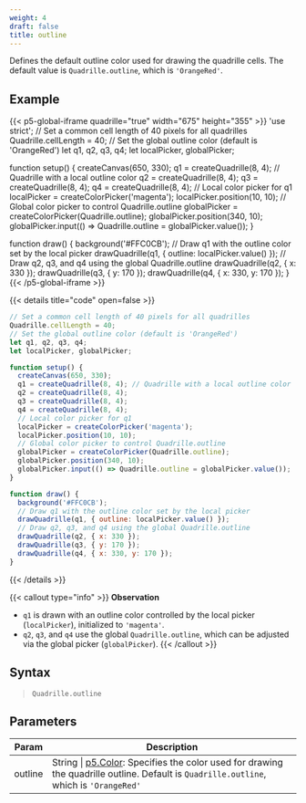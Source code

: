 ```yaml
---
weight: 4  
draft: false  
title: outline  
---
```


Defines the default outline color used for drawing the quadrille cells. The default value is `Quadrille.outline`, which is `'OrangeRed'`.

## Example

{{< p5-global-iframe quadrille="true" width="675" height="355" >}}
'use strict';
// Set a common cell length of 40 pixels for all quadrilles
Quadrille.cellLength = 40;
// Set the global outline color (default is 'OrangeRed')
let q1, q2, q3, q4;
let localPicker, globalPicker;

function setup() {
  createCanvas(650, 330);
  q1 = createQuadrille(8, 4); // Quadrille with a local outline color
  q2 = createQuadrille(8, 4);
  q3 = createQuadrille(8, 4);
  q4 = createQuadrille(8, 4);
  // Local color picker for q1
  localPicker = createColorPicker('magenta');
  localPicker.position(10, 10);
  // Global color picker to control Quadrille.outline
  globalPicker = createColorPicker(Quadrille.outline);
  globalPicker.position(340, 10);
  globalPicker.input(() => Quadrille.outline = globalPicker.value());
}

function draw() {
  background('#FFC0CB');
  // Draw q1 with the outline color set by the local picker
  drawQuadrille(q1, { outline: localPicker.value() });
  // Draw q2, q3, and q4 using the global Quadrille.outline
  drawQuadrille(q2, { x: 330 });
  drawQuadrille(q3, { y: 170 });
  drawQuadrille(q4, { x: 330, y: 170 });
}
{{< /p5-global-iframe >}}

{{< details title="code" open=false >}}
```js
// Set a common cell length of 40 pixels for all quadrilles
Quadrille.cellLength = 40;
// Set the global outline color (default is 'OrangeRed')
let q1, q2, q3, q4;
let localPicker, globalPicker;

function setup() {
  createCanvas(650, 330);
  q1 = createQuadrille(8, 4); // Quadrille with a local outline color
  q2 = createQuadrille(8, 4);
  q3 = createQuadrille(8, 4);
  q4 = createQuadrille(8, 4);
  // Local color picker for q1
  localPicker = createColorPicker('magenta');
  localPicker.position(10, 10);
  // Global color picker to control Quadrille.outline
  globalPicker = createColorPicker(Quadrille.outline);
  globalPicker.position(340, 10);
  globalPicker.input(() => Quadrille.outline = globalPicker.value());
}

function draw() {
  background('#FFC0CB');
  // Draw q1 with the outline color set by the local picker
  drawQuadrille(q1, { outline: localPicker.value() });
  // Draw q2, q3, and q4 using the global Quadrille.outline
  drawQuadrille(q2, { x: 330 });
  drawQuadrille(q3, { y: 170 });
  drawQuadrille(q4, { x: 330, y: 170 });
}
```
{{< /details >}}

{{< callout type="info" >}}
**Observation**  
- `q1` is drawn with an outline color controlled by the local picker (`localPicker`), initialized to `'magenta'`.  
- `q2`, `q3`, and `q4` use the global `Quadrille.outline`, which can be adjusted via the global picker (`globalPicker`).
{{< /callout >}}

## Syntax

> `Quadrille.outline`

## Parameters

| Param    | Description                                                                      |
|----------|----------------------------------------------------------------------------------|
| outline  | String \| [p5.Color](https://p5js.org/reference/#/p5.Color): Specifies the color used for drawing the quadrille outline. Default is `Quadrille.outline`, which is `'OrangeRed'` |